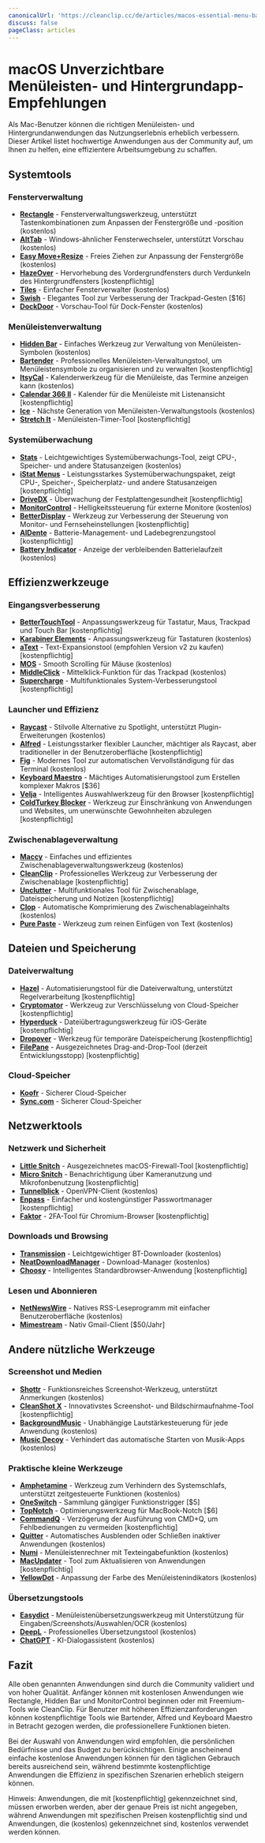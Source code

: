 ```yaml
---
canonicalUrl: 'https://cleanclip.cc/de/articles/macos-essential-menu-bar-and-background-apps'
discuss: false
pageClass: articles
---
```


# macOS Unverzichtbare Menüleisten- und Hintergrundapp-Empfehlungen

Als Mac-Benutzer können die richtigen Menüleisten- und Hintergrundanwendungen das Nutzungserlebnis erheblich verbessern. Dieser Artikel listet hochwertige Anwendungen aus der Community auf, um Ihnen zu helfen, eine effizientere Arbeitsumgebung zu schaffen.

## Systemtools

### Fensterverwaltung
- [**Rectangle**](https://rectangleapp.com/) - Fensterverwaltungswerkzeug, unterstützt Tastenkombinationen zum Anpassen der Fenstergröße und -position (kostenlos)
- [**AltTab**](https://alt-tab-macos.netlify.app/) - Windows-ähnlicher Fensterwechseler, unterstützt Vorschau (kostenlos)
- [**Easy Move+Resize**](https://github.com/dmarcotte/easy-move-resize) - Freies Ziehen zur Anpassung der Fenstergröße (kostenlos)
- [**HazeOver**](https://hazeover.com/) - Hervorhebung des Vordergrundfensters durch Verdunkeln des Hintergrundfensters [kostenpflichtig]
- [**Tiles**](https://freemacsoft.net/tiles/) - Einfacher Fensterverwalter (kostenlos)
- [**Swish**](https://highlyopinionated.co/swish/) - Elegantes Tool zur Verbesserung der Trackpad-Gesten [$16]
- [**DockDoor**](https://github.com/ejbills/DockDoor) - Vorschau-Tool für Dock-Fenster (kostenlos)

### Menüleistenverwaltung
- [**Hidden Bar**](https://github.com/dwarvesf/hidden) - Einfaches Werkzeug zur Verwaltung von Menüleisten-Symbolen (kostenlos)
- [**Bartender**](https://www.macbartender.com/) - Professionelles Menüleisten-Verwaltungstool, um Menüleistensymbole zu organisieren und zu verwalten [kostenpflichtig]
- [**ItsyCal**](https://www.mowglii.com/itsycal/) - Kalenderwerkzeug für die Menüleiste, das Termine anzeigen kann (kostenlos)
- [**Calendar 366 II**](https://nspektor.com/calendar366/mac) - Kalender für die Menüleiste mit Listenansicht [kostenpflichtig]
- [**Ice**](https://github.com/jordanbaird/Ice) - Nächste Generation von Menüleisten-Verwaltungstools (kostenlos)
- [**Stretch It**](https://apps.apple.com/ch/app/stretch-it-easy-gesture-timer/id6670762193?l=en-GB&mt=12) - Menüleisten-Timer-Tool [kostenpflichtig]

### Systemüberwachung
- [**Stats**](https://github.com/exelban/stats) - Leichtgewichtiges Systemüberwachungs-Tool, zeigt CPU-, Speicher- und andere Statusanzeigen (kostenlos)
- [**iStat Menus**](https://bjango.com/mac/istatmenus/) - Leistungsstarkes Systemüberwachungspaket, zeigt CPU-, Speicher-, Speicherplatz- und andere Statusanzeigen [kostenpflichtig]
- [**DriveDX**](https://binaryfruit.com/drivedx) - Überwachung der Festplattengesundheit [kostenpflichtig]
- [**MonitorControl**](https://github.com/MonitorControl/MonitorControl) - Helligkeitssteuerung für externe Monitore (kostenlos)
- [**BetterDisplay**](https://github.com/waydabber/BetterDisplay) - Werkzeug zur Verbesserung der Steuerung von Monitor- und Fernseheinstellungen [kostenpflichtig]
- [**AlDente**](https://apphousekitchen.com/) - Batterie-Management- und Ladebegrenzungstool [kostenpflichtig]
- [**Battery Indicator**](https://sindresorhus.com/battery-indicator) - Anzeige der verbleibenden Batterielaufzeit (kostenlos)

## Effizienzwerkzeuge

### Eingangsverbesserung
- [**BetterTouchTool**](https://folivora.ai/) - Anpassungswerkzeug für Tastatur, Maus, Trackpad und Touch Bar [kostenpflichtig]
- [**Karabiner Elements**](https://karabiner-elements.pqrs.org/) - Anpassungswerkzeug für Tastaturen (kostenlos)
- [**aText**](https://www.trankynam.com/atext/) - Text-Expansionstool (empfohlen Version v2 zu kaufen) [kostenpflichtig]
- [**MOS**](https://mos.caldis.me/) - Smooth Scrolling für Mäuse (kostenlos)
- [**MiddleClick**](https://github.com/artginzburg/MiddleClick-Sonoma) - Mittelklick-Funktion für das Trackpad (kostenlos)
- [**Supercharge**](https://sindresorhus.com/supercharge) - Multifunktionales System-Verbesserungstool [kostenpflichtig]

### Launcher und Effizienz
- [**Raycast**](https://www.raycast.com/) - Stilvolle Alternative zu Spotlight, unterstützt Plugin-Erweiterungen (kostenlos)
- [**Alfred**](https://www.alfredapp.com/) - Leistungsstarker flexibler Launcher, mächtiger als Raycast, aber traditioneller in der Benutzeroberfläche [kostenpflichtig]
- [**Fig**](https://fig.io/) - Modernes Tool zur automatischen Vervollständigung für das Terminal (kostenlos)
- [**Keyboard Maestro**](https://www.keyboardmaestro.com/) - Mächtiges Automatisierungstool zum Erstellen komplexer Makros [$36]
- [**Velja**](https://sindresorhus.com/velja) - Intelligentes Auswahlwerkzeug für den Browser [kostenpflichtig]
- [**ColdTurkey Blocker**](https://getcoldturkey.com/) - Werkzeug zur Einschränkung von Anwendungen und Websites, um unerwünschte Gewohnheiten abzulegen [kostenpflichtig]

### Zwischenablageverwaltung
- [**Maccy**](https://maccy.app/) - Einfaches und effizientes Zwischenablageverwaltungswerkzeug (kostenlos)
- [**CleanClip**](https://cleanclip.cc/) - Professionelles Werkzeug zur Verbesserung der Zwischenablage [kostenpflichtig]
- [**Unclutter**](https://unclutterapp.com/) - Multifunktionales Tool für Zwischenablage, Dateispeicherung und Notizen [kostenpflichtig]
- [**Clop**](https://lowtechguys.com/clop/) - Automatische Komprimierung des Zwischenablageinhalts (kostenlos)
- [**Pure Paste**](https://sindresorhus.com/pure-paste) - Werkzeug zum reinen Einfügen von Text (kostenlos)

## Dateien und Speicherung

### Dateiverwaltung
- [**Hazel**](https://www.noodlesoft.com/) - Automatisierungstool für die Dateiverwaltung, unterstützt Regelverarbeitung [kostenpflichtig]
- [**Cryptomator**](https://cryptomator.org/) - Werkzeug zur Verschlüsselung von Cloud-Speicher [kostenpflichtig]
- [**Hyperduck**](https://sindresorhus.com/hyperduck) - Dateiübertragungswerkzeug für iOS-Geräte [kostenpflichtig]
- [**Dropover**](https://dropoverapp.com/) - Werkzeug für temporäre Dateispeicherung [kostenpflichtig]
- [**FilePane**](https://mymixapps.com/filepane) - Ausgezeichnetes Drag-and-Drop-Tool (derzeit Entwicklungsstopp) [kostenpflichtig]

### Cloud-Speicher
- [**Koofr**](https://koofr.eu/) - Sicherer Cloud-Speicher
- [**Sync.com**](https://www.sync.com/) - Sicherer Cloud-Speicher

## Netzwerktools

### Netzwerk und Sicherheit
- [**Little Snitch**](https://www.obdev.at/products/littlesnitch/) - Ausgezeichnetes macOS-Firewall-Tool [kostenpflichtig]
- [**Micro Snitch**](https://www.obdev.at/products/microsnitch/) - Benachrichtigung über Kameranutzung und Mikrofonbenutzung [kostenpflichtig]
- [**Tunnelblick**](https://tunnelblick.net/) - OpenVPN-Client (kostenlos)
- [**Enpass**](https://www.enpass.io/) - Einfacher und kostengünstiger Passwortmanager [kostenpflichtig]
- [**Faktor**](https://getfaktor.com/) - 2FA-Tool für Chromium-Browser [kostenpflichtig]

### Downloads und Browsing
- [**Transmission**](https://transmissionbt.com/) - Leichtgewichtiger BT-Downloader (kostenlos)
- [**NeatDownloadManager**](https://www.neatdownloadmanager.com/) - Download-Manager (kostenlos)
- [**Choosy**](https://choosy.app/) - Intelligentes Standardbrowser-Anwendung [kostenpflichtig]

### Lesen und Abonnieren
- [**NetNewsWire**](https://netnewswire.com/) - Natives RSS-Leseprogramm mit einfacher Benutzeroberfläche (kostenlos)
- [**Mimestream**](https://mimestream.com/) - Nativ Gmail-Client [$50/Jahr]

## Andere nützliche Werkzeuge

### Screenshot und Medien
- [**Shottr**](https://shottr.cc/) - Funktionsreiches Screenshot-Werkzeug, unterstützt Anmerkungen (kostenlos)
- [**CleanShot X**](https://cleanshot.com/) - Innovativstes Screenshot- und Bildschirmaufnahme-Tool [kostenpflichtig]
- [**BackgroundMusic**](https://github.com/kyleneideck/BackgroundMusic) - Unabhängige Lautstärkesteuerung für jede Anwendung (kostenlos)
- [**Music Decoy**](https://lowtechguys.com/musicdecoy/) - Verhindert das automatische Starten von Musik-Apps (kostenlos)

### Praktische kleine Werkzeuge
- [**Amphetamine**](https://apps.apple.com/us/app/amphetamine/id937984704) - Werkzeug zum Verhindern des Systemschlafs, unterstützt zeitgesteuerte Funktionen (kostenlos)
- [**OneSwitch**](https://fireball.studio/oneswitch) - Sammlung gängiger Funktionstrigger [$5]
- [**TopNotch**](https://topnotch.app/) - Optimierungswerkzeug für MacBook-Notch [$6]
- [**CommandQ**](https://commandqapp.com/) - Verzögerung der Ausführung von CMD+Q, um Fehlbedienungen zu vermeiden [kostenpflichtig]
- [**Quitter**](https://marco.org/quitter) - Automatisches Ausblenden oder Schließen inaktiver Anwendungen (kostenlos)
- [**Numi**](https://numi.app/) - Menüleistenrechner mit Texteingabefunktion (kostenlos)
- [**MacUpdater**](https://www.corecode.io/macupdater/) - Tool zum Aktualisieren von Anwendungen [kostenpflichtig]
- [**YellowDot**](https://lowtechguys.com/yellowdot/) - Anpassung der Farbe des Menüleistenindikators (kostenlos)

### Übersetzungstools
- [**Easydict**](https://github.com/tisfeng/Easydict) - Menüleistenübersetzungswerkzeug mit Unterstützung für Eingaben/Screenshots/Auswahlen/OCR (kostenlos)
- [**DeepL**](https://www.deepl.com/app/) - Professionelles Übersetzungstool (kostenlos)
- [**ChatGPT**](https://chatgpt.com/) - KI-Dialogassistent (kostenlos)

## Fazit

Alle oben genannten Anwendungen sind durch die Community validiert und von hoher Qualität. Anfänger können mit kostenlosen Anwendungen wie Rectangle, Hidden Bar und MonitorControl beginnen oder mit Freemium-Tools wie CleanClip. Für Benutzer mit höheren Effizienzanforderungen können kostenpflichtige Tools wie Bartender, Alfred und Keyboard Maestro in Betracht gezogen werden, die professionellere Funktionen bieten.

Bei der Auswahl von Anwendungen wird empfohlen, die persönlichen Bedürfnisse und das Budget zu berücksichtigen. Einige anscheinend einfache kostenlose Anwendungen können für den täglichen Gebrauch bereits ausreichend sein, während bestimmte kostenpflichtige Anwendungen die Effizienz in spezifischen Szenarien erheblich steigern können.

Hinweis: Anwendungen, die mit [kostenpflichtig] gekennzeichnet sind, müssen erworben werden, aber der genaue Preis ist nicht angegeben, während Anwendungen mit spezifischen Preisen kostenpflichtig sind und Anwendungen, die (kostenlos) gekennzeichnet sind, kostenlos verwendet werden können.